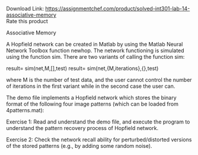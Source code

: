 Download Link: https://assignmentchef.com/product/solved-int301-lab-14-associative-memory
<br>
<span class="kksr-muted">Rate this product</span>

Associative Memory

A Hopfield network can be created in Matlab by using the Matlab Neural Network Toolbox function newhop. The network functioning is simulated using the function sim. There are two variants of calling the function sim:

result= sim(net,M,[],test) result= sim(net,{M,iterations},{},test)

where M is the number of test data, and the user cannot control the number of iterations in the first variant while in the second case the user can.

The demo file implements a Hopfield network which stores the binary format of the following four image patterns (which can be loaded from 4patterns.mat):

Exercise 1: Read and understand the demo file, and execute the program to understand the pattern recovery process of Hopfield network.

Exercise 2: Check the network recall ability for perturbed/distorted versions of the stored patterns (e.g., by adding some random noise).